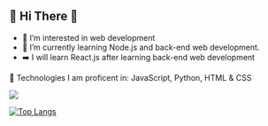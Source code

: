 ## 👋 Hi There 👋 
- 👀 I’m interested in web development
- 🌱 I’m currently learning Node.js and back-end web development.
- ➡️ I will learn React.js after learning back-end web development

👑 Technologies I am proficent in: JavaScript, Python, HTML & CSS

<img src="https://github-readme-stats.vercel.app/api?username=MarcAlKareh&&show_icons=true&theme=dark&title_color=ffffff&icon_color=bb2acf&text_color=daf7dc&bg_color=151515" />

[![Top Langs](https://github-readme-stats.vercel.app/api/top-langs/?username=MarcAlKareh&layout=compact)](https://github.com/anuraghazra/github-readme-stats)
